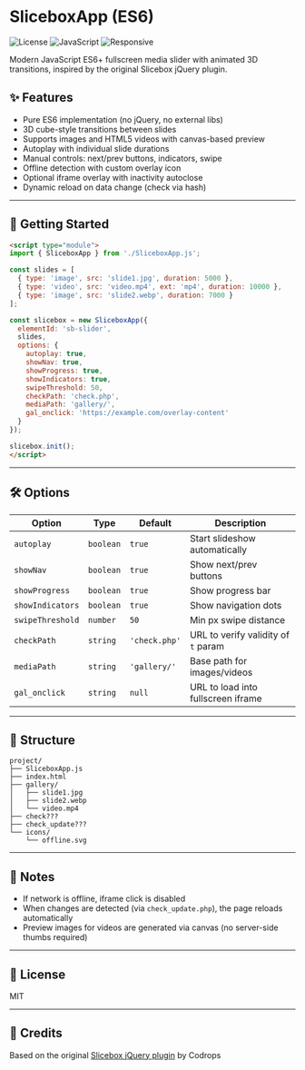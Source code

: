# SliceboxApp (ES6)

![License](https://img.shields.io/badge/license-MIT-blue.svg)
![JavaScript](https://img.shields.io/badge/ES6+-supported-yellow.svg)
![Responsive](https://img.shields.io/badge/mobile-friendly-green.svg)

Modern JavaScript ES6+ fullscreen media slider with animated 3D transitions, inspired by the original Slicebox jQuery plugin.

## ✨ Features
- Pure ES6 implementation (no jQuery, no external libs)
- 3D cube-style transitions between slides
- Supports images and HTML5 videos with canvas-based preview
- Autoplay with individual slide durations
- Manual controls: next/prev buttons, indicators, swipe
- Offline detection with custom overlay icon
- Optional iframe overlay with inactivity autoclose
- Dynamic reload on data change (check via hash)

---

## 🚀 Getting Started

```html
<script type="module">
import { SliceboxApp } from './SliceboxApp.js';

const slides = [
  { type: 'image', src: 'slide1.jpg', duration: 5000 },
  { type: 'video', src: 'video.mp4', ext: 'mp4', duration: 10000 },
  { type: 'image', src: 'slide2.webp', duration: 7000 }
];

const slicebox = new SliceboxApp({
  elementId: 'sb-slider',
  slides,
  options: {
    autoplay: true,
    showNav: true,
    showProgress: true,
    showIndicators: true,
    swipeThreshold: 50,
    checkPath: 'check.php',
    mediaPath: 'gallery/',
    gal_onclick: 'https://example.com/overlay-content'
  }
});

slicebox.init();
</script>
```

---

## 🛠 Options
| Option           | Type      | Default       | Description |
|------------------|-----------|---------------|-------------|
| `autoplay`       | `boolean` | `true`        | Start slideshow automatically |
| `showNav`        | `boolean` | `true`        | Show next/prev buttons |
| `showProgress`   | `boolean` | `true`        | Show progress bar |
| `showIndicators` | `boolean` | `true`        | Show navigation dots |
| `swipeThreshold` | `number`  | `50`          | Min px swipe distance |
| `checkPath`      | `string`  | `'check.php'` | URL to verify validity of `t` param |
| `mediaPath`      | `string`  | `'gallery/'`  | Base path for images/videos |
| `gal_onclick`    | `string`  | `null`        | URL to load into fullscreen iframe |

---

## 📂 Structure
```
project/
├── SliceboxApp.js
├── index.html
├── gallery/
│   ├── slide1.jpg
│   ├── slide2.webp
│   └── video.mp4
├── check???
├── check_update???
└── icons/
    └── offline.svg
```

---

## 🧪 Notes
- If network is offline, iframe click is disabled
- When changes are detected (via `check_update.php`), the page reloads automatically
- Preview images for videos are generated via canvas (no server-side thumbs required)

---

## 📄 License
MIT

---

## 🙏 Credits
Based on the original [Slicebox jQuery plugin](https://tympanus.net/codrops/2012/01/03/slicebox-3d-image-slider/) by Codrops
